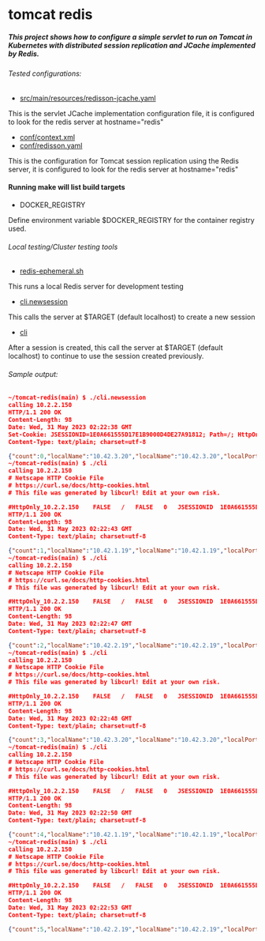 # tomcat redis                                                  

##### This project shows how to configure a simple servlet to run on Tomcat in Kubernetes with distributed session replication and JCache implemented by Redis.

###### Tested configurations:
 - [src/main/resources/redisson-jcache.yaml](src/main/resources/redisson-jcache.yaml)
  
This is the servlet JCache implementation configuration file, it is configured to look for the redis server at hostname="redis"


 - [conf/context.xml](conf/context.xml)
 - [conf/redisson.yaml](conf/redisson.yaml)

This is the configuration for Tomcat session replication using the Redis server, it is configured to look for the redis server at hostname="redis"

#### Running make will list build targets

- DOCKER_REGISTRY 

Define environment variable $DOCKER_REGISTRY for the container registry used.

###### Local testing/Cluster testing tools
- [redis-ephemeral.sh](redis-ephemeral.sh)

This runs a local Redis server for development testing

- [cli.newsession](cli.newsession)
  
This calls the server at $TARGET (default localhost) to create a new session

- [cli](cli)

After a session is created, this call the server at $TARGET (default localhost) to continue to use the session created previously.


###### Sample output:
```json
~/tomcat-redis(main) $ ./cli.newsession 
calling 10.2.2.150
HTTP/1.1 200 OK
Content-Length: 98
Date: Wed, 31 May 2023 02:22:38 GMT
Set-Cookie: JSESSIONID=1E0A661555D17E1B9000D4DE27A91812; Path=/; HttpOnly
Content-Type: text/plain; charset=utf-8

{"count":0,"localName":"10.42.3.20","localName":"10.42.3.20","localPort":"8080","cachedEntry":"1"}
~/tomcat-redis(main) $ ./cli
calling 10.2.2.150
# Netscape HTTP Cookie File
# https://curl.se/docs/http-cookies.html
# This file was generated by libcurl! Edit at your own risk.

#HttpOnly_10.2.2.150	FALSE	/	FALSE	0	JSESSIONID	1E0A661555D17E1B9000D4DE27A91812
HTTP/1.1 200 OK
Content-Length: 98
Date: Wed, 31 May 2023 02:22:43 GMT
Content-Type: text/plain; charset=utf-8

{"count":1,"localName":"10.42.1.19","localName":"10.42.1.19","localPort":"8080","cachedEntry":"2"}
~/tomcat-redis(main) $ ./cli
calling 10.2.2.150
# Netscape HTTP Cookie File
# https://curl.se/docs/http-cookies.html
# This file was generated by libcurl! Edit at your own risk.

#HttpOnly_10.2.2.150	FALSE	/	FALSE	0	JSESSIONID	1E0A661555D17E1B9000D4DE27A91812
HTTP/1.1 200 OK
Content-Length: 98
Date: Wed, 31 May 2023 02:22:47 GMT
Content-Type: text/plain; charset=utf-8

{"count":2,"localName":"10.42.2.19","localName":"10.42.2.19","localPort":"8080","cachedEntry":"3"}
~/tomcat-redis(main) $ ./cli
calling 10.2.2.150
# Netscape HTTP Cookie File
# https://curl.se/docs/http-cookies.html
# This file was generated by libcurl! Edit at your own risk.

#HttpOnly_10.2.2.150	FALSE	/	FALSE	0	JSESSIONID	1E0A661555D17E1B9000D4DE27A91812
HTTP/1.1 200 OK
Content-Length: 98
Date: Wed, 31 May 2023 02:22:48 GMT
Content-Type: text/plain; charset=utf-8

{"count":3,"localName":"10.42.3.20","localName":"10.42.3.20","localPort":"8080","cachedEntry":"4"}
~/tomcat-redis(main) $ ./cli
calling 10.2.2.150
# Netscape HTTP Cookie File
# https://curl.se/docs/http-cookies.html
# This file was generated by libcurl! Edit at your own risk.

#HttpOnly_10.2.2.150	FALSE	/	FALSE	0	JSESSIONID	1E0A661555D17E1B9000D4DE27A91812
HTTP/1.1 200 OK
Content-Length: 98
Date: Wed, 31 May 2023 02:22:50 GMT
Content-Type: text/plain; charset=utf-8

{"count":4,"localName":"10.42.1.19","localName":"10.42.1.19","localPort":"8080","cachedEntry":"5"}
~/tomcat-redis(main) $ ./cli
calling 10.2.2.150
# Netscape HTTP Cookie File
# https://curl.se/docs/http-cookies.html
# This file was generated by libcurl! Edit at your own risk.

#HttpOnly_10.2.2.150	FALSE	/	FALSE	0	JSESSIONID	1E0A661555D17E1B9000D4DE27A91812
HTTP/1.1 200 OK
Content-Length: 98
Date: Wed, 31 May 2023 02:22:53 GMT
Content-Type: text/plain; charset=utf-8

{"count":5,"localName":"10.42.2.19","localName":"10.42.2.19","localPort":"8080","cachedEntry":"6"}

```
